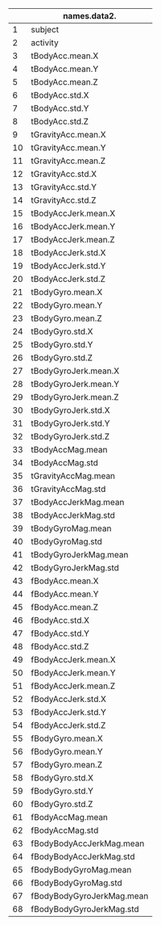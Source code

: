 |    | names.data2.              |
|----|---------------------------|
| 1  | subject                   |
| 2  | activity                  |
| 3  | tBodyAcc.mean.X           |
| 4  | tBodyAcc.mean.Y           |
| 5  | tBodyAcc.mean.Z           |
| 6  | tBodyAcc.std.X            |
| 7  | tBodyAcc.std.Y            |
| 8  | tBodyAcc.std.Z            |
| 9  | tGravityAcc.mean.X        |
| 10 | tGravityAcc.mean.Y        |
| 11 | tGravityAcc.mean.Z        |
| 12 | tGravityAcc.std.X         |
| 13 | tGravityAcc.std.Y         |
| 14 | tGravityAcc.std.Z         |
| 15 | tBodyAccJerk.mean.X       |
| 16 | tBodyAccJerk.mean.Y       |
| 17 | tBodyAccJerk.mean.Z       |
| 18 | tBodyAccJerk.std.X        |
| 19 | tBodyAccJerk.std.Y        |
| 20 | tBodyAccJerk.std.Z        |
| 21 | tBodyGyro.mean.X          |
| 22 | tBodyGyro.mean.Y          |
| 23 | tBodyGyro.mean.Z          |
| 24 | tBodyGyro.std.X           |
| 25 | tBodyGyro.std.Y           |
| 26 | tBodyGyro.std.Z           |
| 27 | tBodyGyroJerk.mean.X      |
| 28 | tBodyGyroJerk.mean.Y      |
| 29 | tBodyGyroJerk.mean.Z      |
| 30 | tBodyGyroJerk.std.X       |
| 31 | tBodyGyroJerk.std.Y       |
| 32 | tBodyGyroJerk.std.Z       |
| 33 | tBodyAccMag.mean          |
| 34 | tBodyAccMag.std           |
| 35 | tGravityAccMag.mean       |
| 36 | tGravityAccMag.std        |
| 37 | tBodyAccJerkMag.mean      |
| 38 | tBodyAccJerkMag.std       |
| 39 | tBodyGyroMag.mean         |
| 40 | tBodyGyroMag.std          |
| 41 | tBodyGyroJerkMag.mean     |
| 42 | tBodyGyroJerkMag.std      |
| 43 | fBodyAcc.mean.X           |
| 44 | fBodyAcc.mean.Y           |
| 45 | fBodyAcc.mean.Z           |
| 46 | fBodyAcc.std.X            |
| 47 | fBodyAcc.std.Y            |
| 48 | fBodyAcc.std.Z            |
| 49 | fBodyAccJerk.mean.X       |
| 50 | fBodyAccJerk.mean.Y       |
| 51 | fBodyAccJerk.mean.Z       |
| 52 | fBodyAccJerk.std.X        |
| 53 | fBodyAccJerk.std.Y        |
| 54 | fBodyAccJerk.std.Z        |
| 55 | fBodyGyro.mean.X          |
| 56 | fBodyGyro.mean.Y          |
| 57 | fBodyGyro.mean.Z          |
| 58 | fBodyGyro.std.X           |
| 59 | fBodyGyro.std.Y           |
| 60 | fBodyGyro.std.Z           |
| 61 | fBodyAccMag.mean          |
| 62 | fBodyAccMag.std           |
| 63 | fBodyBodyAccJerkMag.mean  |
| 64 | fBodyBodyAccJerkMag.std   |
| 65 | fBodyBodyGyroMag.mean     |
| 66 | fBodyBodyGyroMag.std      |
| 67 | fBodyBodyGyroJerkMag.mean |
| 68 | fBodyBodyGyroJerkMag.std  |

